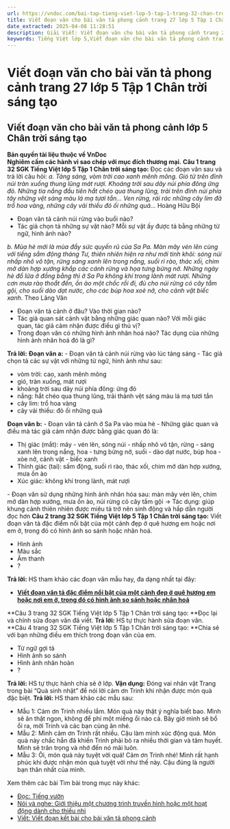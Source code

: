 ```yaml
---
url: https://vndoc.com/bai-tap-tieng-viet-lop-5-tap-1-trang-32-chan-troi-sang-tao-319170
title: Viết đoạn văn cho bài văn tả phong cảnh trang 27 lớp 5 Tập 1 Chân trời sáng tạo - VnDoc.com
date_extracted: 2025-04-08 11:28:51
description: Giải Viết: Viết đoạn văn cho bài văn tả phong cảnh trang 27 lớp 5 Tập 1 Chân trời sáng tạo gồm các phần hướng dẫn giải chi tiết, đầy đủ nhất chỉ có trên VnDoc. Mời các bạn tham khảo.
keywords: Tiếng Việt lớp 5,Viết đoạn văn cho bài văn tả phong cảnh trang 32 lớp 5 Tập 1 Chân trời sáng tạo,Bài tập Tiếng Việt lớp 5 Tập 1 trang 32 Chân trời sáng tạo,Viết đoạn văn cho bài văn tả phong cảnh lớp 5 Chân trời sáng tạo,Tiếng Việt lớp 5 trang 32 Tập 1 Chân trời sáng tạo,Viết đoạn văn cho bài văn tả phong cảnh lớp 5,Viết đoạn văn cho bài văn tả phong cảnh lớp 5 trang 32,Tiếng Việt lớp 5 Chân trời sáng tạo,Tiếng Việt lớp 5 Tập 1,sgk Tiếng Việt lớp 5
---
```


# Viết đoạn văn cho bài văn tả phong cảnh trang 27 lớp 5 Tập 1 Chân trời sáng tạo
## **Viết đoạn văn cho bài văn tả phong cảnh lớp 5 Chân trời sáng tạo**
**Bản quyền tài liệu thuộc về VnDoc**  
**Nghiêm cấm các hành vi sao chép với mục đích thương mại.**
**Câu 1 trang 32 SGK Tiếng Việt lớp 5 Tập 1 Chân trời sáng tạo:** Đọc các đoạn văn sau và trả lời câu hỏi:
_a. Tảng sáng, vòm trời cao xanh mênh mông. Gió từ trên đỉnh núi tràn xuống thung lũng mát rượi. Khoảng trời sau dãy núi phía đông ửng đỏ. Những tia nắng đầu tiên hắt chéo qua thung lũng, trải trên đỉnh núi phía tây những vệt sáng màu lá mạ tươi tắn... Ven rừng, rải rác những cây lim đã trổ hoa vàng, những cây vải thiều đỏ ối những quả..._
Hoàng Hữu Bội
  * Đoạn văn tả cảnh núi rừng vào buổi nào?
  * Tác giả chọn tả những sự vật nào? Mỗi sự vật ấy được tả bằng những từ ngữ, hình ảnh nào?

_b. Mùa hè mới là mùa đầy sức quyến rũ của Sa Pa. Màn mây vén lên cùng với tiếng sắm động tháng Tư, thiên nhiên hiện ra như mới tinh khôi: sóng núi nhấp nhô vô tận, rừng sáng xanh lên trong nắng, suối rì rào, thác xối, chim mở dàn hợp xướng khắp các cánh rừng và họa tưng bừng nở. Những ngày hè đổ lửa ở đồng bằng thì ở Sa Pa không khí trong lành mát rượi. Những cơn mưa rào thoắt đến, ồn ào một chốc rồi đi, đủ cho núi rừng có cây tắm gội, cho suối dào dạt nước, cho các búp hoa xoè nở, cho cảnh vật biếc xanh._
Theo Lãng Văn
  * Đoạn văn tả cảnh ở đâu? Vào thời gian nào?
  * Tác giả quan sát cảnh vật bằng những giác quan nào? Với mỗi giác quan, tác giả cảm nhận được điều gì thú vị?
  * Trong đoạn văn có những hình ảnh nhân hoá nào? Tác dụng của những hình ảnh nhân hoá đó là gì?

**Trả lời:**
**Đoạn văn a:**
\- Đoạn văn tả cảnh núi rừng vào lúc tảng sáng
\- Tác giả chọn tả các sự vật với những từ ngữ, hình ảnh như sau:
  * vòm trời: cao, xanh mênh mông
  * gió, tràn xuống, mát rượi
  * khoảng trời sau dãy núi phía đông: ửng đỏ
  * nắng: hắt chéo qua thung lũng, trải thành vệt sáng màu lá mạ tươi tắn
  * cây lim: trổ hoa vàng
  * cây vải thiều: đỏ ối những quả

**Đoạn văn b:**
\- Đoạn văn tả cảnh ở Sa Pa vào mùa hè
\- Những giác quan và điều mà tác giả cảm nhận được bằng giác quan đó là:
  * Thị giác \(mắt\): mây - vén lên, sóng núi - nhấp nhô vô tận, rừng - sáng xanh lên trong nắng, hoa - tưng bừng nở, suối - dào dạt nước, búp hoa - xòe nở, cảnh vật - biếc xanh
  * Thính giác \(tai\): sấm động, suối rì rào, thác xối, chim mở dàn hợp xướng, mưa ồn ào
  * Xúc giác: không khí trong lành, mát rượi

\- Đoạn văn sử dụng những hình ảnh nhân hóa sau: màn mây vén lên, chim mở dàn hợp xướng, mưa ồn ào, núi rừng cỏ cây tắm gội → Tác dụng: giúp khung cảnh thiên nhiên được miêu tả trở nên sinh động và hấp dẫn người đọc hơn
**Câu 2 trang 32 SGK Tiếng Việt lớp 5 Tập 1 Chân trời sáng tạo:** Viết đoạn văn tả đặc điểm nổi bật của một cảnh đẹp ở quê hương em hoặc nơi em ở, trong đó có hình ảnh so sánh hoặc nhân hoá.
  * Hình ảnh
  * Màu sắc
  * Âm thanh
  * ?

**Trả lời:**
HS tham khảo các đoạn văn mẫu hay, đa dạng nhất tại đây:
  * **[Viết đoạn văn tả đặc điểm nổi bật của một cảnh đẹp ở quê hương em hoặc nơi em ở, trong đó có hình ảnh so sánh hoặc nhân hoá](<https://vndoc.com/viet-doan-van-khoang-5-cau-ta-canh-dep-cua-que-em-hoac-noi-em-o-186101>)**

**Câu 3 trang 32 SGK Tiếng Việt lớp 5 Tập 1 Chân trời sáng tạo: **Đọc lại và chỉnh sửa đoạn văn đã viết.
**Trả lời:**
HS tự thực hành sửa đoạn văn.
**Câu 4 trang 32 SGK Tiếng Việt lớp 5 Tập 1 Chân trời sáng tạo: **Chia sẻ với bạn những điều em thích trong đoạn văn của em.
  * Từ ngữ gợi tả
  * Hình ảnh so sánh
  * Hình ảnh nhân hoàn
  * ?

**Trả lời:**
HS tự thực hành chia sẻ ở lớp.
**Vận dụng:** Đóng vai nhân vật Trang trong bài “Quà sinh nhật” để nói lời cảm ơn Trinh khi nhận được món quà đặc biệt.
**Trả lời:**
HS tham khảo các mẫu sau:
  * Mẫu 1: Cảm ơn Trinh nhiều lắm. Món quà này thật ý nghĩa biết bao. Mình sẽ ăn thật ngon, không để phí một miếng ổi nào cả. Bây giờ mình sẽ bổ ổi ra, mời Trinh và các bạn cùng ăn nhé.
  * Mẫu 2: Mình cảm ơn Trinh rất nhiều. Cậu làm mình xúc động quá. Món quà này chắc hẳn đã khiến Trinh phải bỏ ra nhiều thời gian và tâm huyết. Mình sẽ trân trọng và nhớ đến nó mãi luôn.
  * Mẫu 3: Ôi, món quà này tuyệt vời quá\! Cảm ơn Trinh nhé\! Mình rất hạnh phúc khi được nhận món quà tuyệt vời như thế này. Cậu đúng là người bạn thân nhất của mình.

Xem thêm các bài Tìm bài trong mục này khác:
  * [Đọc: Tiếng vườn](</bai-tap-tieng-viet-lop-5-tap-1-trang-33-chan-troi-sang-tao-319182>)
  * [Nói và nghe: Giới thiệu một chương trình truyền hình hoặc một hoạt động dành cho thiếu nhi](</bai-tap-tieng-viet-lop-5-tap-1-trang-34-chan-troi-sang-tao-319186>)
  * [Viết: Viết đoạn kết bài cho bài văn tả phong cảnh](</bai-tap-tieng-viet-lop-5-tap-1-trang-35-chan-troi-sang-tao-319189>)

